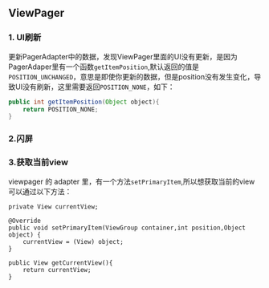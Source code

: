 ## ViewPager

### 1. UI刷新

更新PagerAdapter中的数据，发现ViewPager里面的UI没有更新，是因为PagerAdaper里有一个函数`getItemPosition`,默认返回的值是`POSITION_UNCHANGED`，意思是即使你更新的数据，但是position没有发生变化，导致UI没有刷新，这里需要返回`POSITION_NONE`，如下：

```java
public int getItemPosition(Object object){
    return POSITION_NONE;
}
```



### 2.闪屏



### 3.获取当前view

viewpager 的 adapter 里，有一个方法`setPrimaryItem`,所以想获取当前的view可以通过以下方法：

```
private View currentView;

@Override
public void setPrimaryItem(ViewGroup container,int position,Object object) {
    currentView = (View) object;
}

public View getCurrentView(){
    return currentView;
}
```

